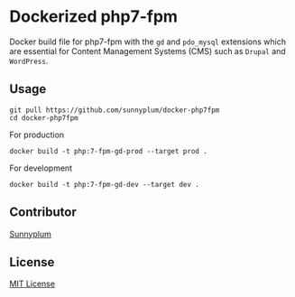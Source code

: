 # Dockerized php7-fpm

Docker build file for php7-fpm with the `gd` and `pdo_mysql` extensions which are essential for Content Management Systems (CMS) such as `Drupal` and `WordPress`.

## Usage

```
git pull https://github.com/sunnyplum/docker-php7fpm
cd docker-php7fpm
```
For production
```
docker build -t php:7-fpm-gd-prod --target prod .
```
For development
```
docker build -t php:7-fpm-gd-dev --target dev .
```

## Contributor
[Sunnyplum](https://github.com/sunnyplum)

## License
[MIT License](http://github.com/sunnyplum/docker-php7fpm/LICENSE)